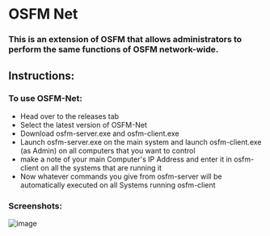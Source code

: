 # OSFM Net

### This is an extension of OSFM that allows administrators to perform the same functions of OSFM network-wide. 
## Instructions:

### To use OSFM-Net:
- Head over to the releases tab
- Select the latest version of OSFM-Net
- Download osfm-server.exe and osfm-client.exe
- Launch osfm-server.exe on the main system and launch osfm-client.exe (as Admin) on all computers that you want to control
- make a note of your main Computer's IP Address and enter it in osfm-client on all the systems that are running it
- Now whatever commands you give from osfm-server will be automatically executed on all Systems running osfm-client

### Screenshots:

![image](https://github.com/user-attachments/assets/ff3c8249-a05b-41c3-9b69-eb90f0f07b03)

